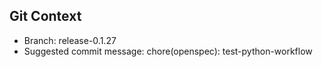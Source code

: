 ## Git Context

- Branch: release-0.1.27
- Suggested commit message: chore(openspec): test-python-workflow
